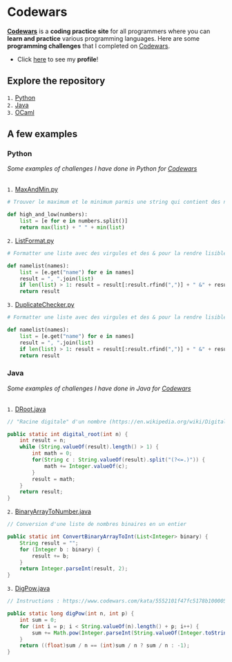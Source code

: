 # Codewars

<b>[Codewars](https://www.codewars.com)</b> is a <b>coding practice site</b> for all programmers where you can <b>learn and practice</b> various programming languages.
Here are some <b>programming challenges</b> that I completed on [Codewars](https://www.codewars.com).<br>
- Click [here](https://www.codewars.com/users/Stolexx_) to see my <b>profile</b>!

## Explore the repository

`1.` [Python](https://github.com/Stolexx/Codewars/tree/main/python)<br>
`2.` [Java](https://github.com/Stolexx/Codewars/tree/main/java)<br>
`3.` [OCaml](https://github.com/Stolexx/Codewars/tree/main/ocaml)

## A few examples
### Python

<i>Some examples of challenges I have done in Python for [Codewars](https://www.codewars.com)</i><br>
<br>

`1.` [MaxAndMin.py](https://github.com/Stolexx/Codewars/blob/main/python/MaxAndMin.py)

```python
# Trouver le maximum et le minimum parmis une string qui contient des nombres

def high_and_low(numbers):
    list = [e for e in numbers.split()]
    return max(list) + " " + min(list)
```

`2.` [ListFormat.py](https://github.com/Stolexx/Codewars/blob/main/python/ListFormat.py)

```python
# Formatter une liste avec des virgules et des & pour la rendre lisible

def namelist(names):
    list = [e.get("name") for e in names]
    result = ", ".join(list)
    if len(list) > 1: result = result[:result.rfind(",")] + " &" + result[result.rfind(",")+1:]
    return result
```

`3.` [DuplicateChecker.py](https://github.com/Stolexx/Codewars/blob/main/python/DuplicateChecker.py)

```python
# Formatter une liste avec des virgules et des & pour la rendre lisible

def namelist(names):
    list = [e.get("name") for e in names]
    result = ", ".join(list)
    if len(list) > 1: result = result[:result.rfind(",")] + " &" + result[result.rfind(",")+1:]
    return result
```

### Java

<i>Some examples of challenges I have done in Java for [Codewars](https://www.codewars.com)</i><br>
<br>

`1.` [DRoot.java](https://github.com/Stolexx/Codewars/blob/main/java/DRoot.java)

```java
// "Racine digitale" d'un nombre (https://en.wikipedia.org/wiki/Digital_root)

public static int digital_root(int n) {
    int result = n;
    while (String.valueOf(result).length() > 1) {
        int math = 0;
        for(String c : String.valueOf(result).split("(?<=.)")) {
            math += Integer.valueOf(c);
        }
        result = math;
    }
    return result;
}
```

`2.` [BinaryArrayToNumber.java](https://github.com/Stolexx/Codewars/blob/main/java/BinaryArrayToNumber.java)

```java
// Conversion d'une liste de nombres binaires en un entier

public static int ConvertBinaryArrayToInt(List<Integer> binary) {
    String result = "";
    for (Integer b : binary) {
        result += b;
    }
    return Integer.parseInt(result, 2);
}
```

`3.` [DigPow.java](https://github.com/Stolexx/Codewars/blob/main/java/DigPow.java)

```java
// Instructions : https://www.codewars.com/kata/5552101f47fc5178b1000050

public static long digPow(int n, int p) {
    int sum = 0;
    for (int i = p; i < String.valueOf(n).length() + p; i++) {
        sum += Math.pow(Integer.parseInt(String.valueOf(Integer.toString(n).toCharArray()[i-p])), i);
    }
    return ((float)sum / n == (int)sum / n ? sum / n : -1);
}
```
